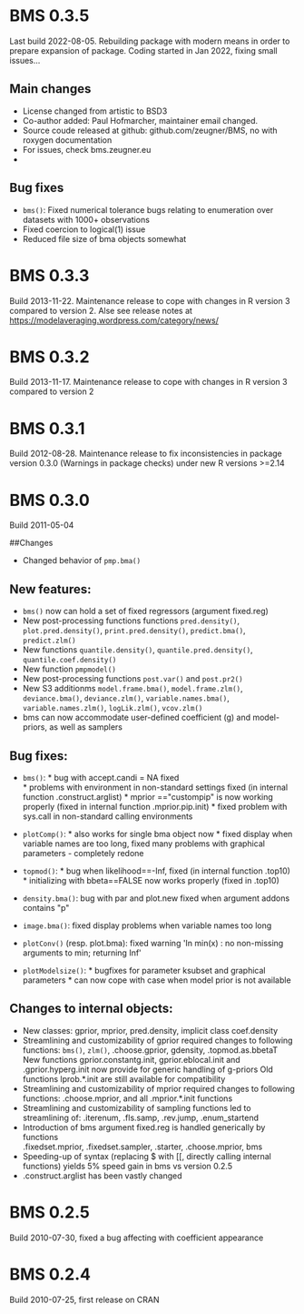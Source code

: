 # BMS 0.3.5

Last build 2022-08-05. Rebuilding package with modern means in order to prepare expansion of package.
Coding started in Jan 2022, fixing small issues...
## Main changes
* License changed from artistic to BSD3
* Co-author added: Paul Hofmarcher, maintainer email changed.
* Source coude released at github: github.com/zeugner/BMS, no with roxygen documentation
* For issues, check bms.zeugner.eu
* 
## Bug fixes
* `bms()`: Fixed numerical tolerance bugs relating to enumeration over datasets with 1000+ observations
* Fixed coercion to logical(1) issue
* Reduced file size of bma objects somewhat


# BMS 0.3.3

Build 2013-11-22. Maintenance release to cope with changes in R version 3 compared to version 2. Alse see release notes at https://modelaveraging.wordpress.com/category/news/


# BMS 0.3.2

Build 2013-11-17. Maintenance release to cope with changes in R version 3 compared to version 2

# BMS 0.3.1 

Build 2012-08-28. Maintenance release to fix inconsistencies in package version 0.3.0 (Warnings in package checks) under new R versions >=2.14


# BMS 0.3.0 
Build 2011-05-04 

##Changes
* Changed behavior of `pmp.bma()` 
    
## New features: 
* `bms()` now can hold a set of fixed regressors (argument fixed.reg)
* New post-processing functions functions `pred.density()`, `plot.pred.density()`, `print.pred.density()`, `predict.bma()`, `predict.zlm()`
* New functions `quantile.density()`, `quantile.pred.density()`, `quantile.coef.density()`
* New function `pmpmodel()`
* New post-processing functions `post.var()` and `post.pr2()` 
* New S3 additionms `model.frame.bma()`, `model.frame.zlm()`, `deviance.bma()`, `deviance.zlm()`, `variable.names.bma()`, `variable.names.zlm()`, `logLik.zlm()`, `vcov.zlm()`
* bms can now accommodate user-defined coefficient (g) and model-priors, as well as samplers
    
## Bug fixes: 
* `bms()`: 
        * bug with accept.candi = NA fixed  
        * problems with environment in non-standard settings fixed (in internal function .construct.arglist)
        * mprior =="custompip" is now working properly (fixed in internal function .mprior.pip.init)
        * fixed problem with sys.call in non-standard calling environments
           
* `plotComp()`:
        * also works for single bma object now
        * fixed display when variable names are too long, fixed many problems with graphical parameters - completely redone
* `topmod()`: 
        * bug when likelihood==-Inf, fixed (in internal function .top10) 
        * initializing with bbeta==FALSE now works properly (fixed in .top10)
* `density.bma()`: bug with par and plot.new fixed when argument addons contains "p"
* `image.bma()`: fixed display problems when variable names too long
* `plotConv()` (resp. plot.bma): fixed warning 'In min(x) : no non-missing arguments to min; returning Inf'
* `plotModelsize()`: 
        * bugfixes for parameter ksubset and graphical parameters
        * can now cope with case when model prior is not available

## Changes to internal objects: 
* New classes: gprior, mprior, pred.density, implicit class coef.density
* Streamlining and customizability of gprior required changes to following functions:
        `bms()`, `zlm()`, .choose.gprior, gdensity, .topmod.as.bbetaT
        New functions gprior.constantg.init, gprior.eblocal.init and .gprior.hyperg.init now provide for generic handling of g-priors
        Old functions lprob.*.init are still available for compatibility
* Streamlining and customizability of mprior required changes to following functions:
        .choose.mprior, and all .mprior.*.init functions
* Streamlining and customizability of sampling functions led to streamlining of:
        .iterenum, .fls.samp, .rev.jump, .enum_startend
* Introduction of bms argument fixed.reg is handled generically by functions    
        .fixedset.mprior, .fixedset.sampler, .starter, .choose.mprior, bms
* Speeding-up of syntax (replacing $ with [[, directly calling internal functions) yields 5% speed gain in bms vs version 0.2.5
* .construct.arglist has been vastly changed



# BMS 0.2.5 

Build 2010-07-30, fixed a bug affecting with coefficient appearance 

# BMS 0.2.4

Build 2010-07-25, first release on CRAN